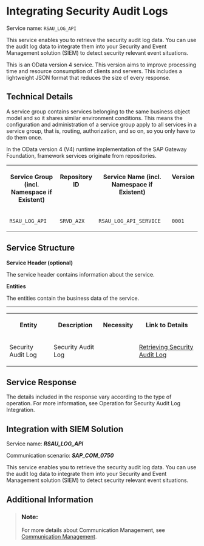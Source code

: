 <!-- loioca24a8adb8c9440a9e7246fb615c306b -->

# Integrating Security Audit Logs

Service name: `RSAU_LOG_API`

This service enables you to retrieve the security audit log data. You can use the audit log data to integrate them into your Security and Event Management solution \(SIEM\) to detect security relevant event situations.

This is an OData version 4 service. This version aims to improve processing time and resource consumption of clients and servers. This includes a lightweight JSON format that reduces the size of every response.



<a name="loioca24a8adb8c9440a9e7246fb615c306b__section_technical_details"/>

## Technical Details

A service group contains services belonging to the same business object model and so it shares similar environment conditions. This means the configuration and administration of a service group apply to all services in a service group, that is, routing, authorization, and so on, so you only have to do them once.

In the OData version 4 \(V4\) runtime implementation of the SAP Gateway Foundation, framework services originate from repositories.


<table>
<tr>
<th valign="top">

Service Group \(incl. Namespace if Existent\)



</th>
<th valign="top">

Repository ID



</th>
<th valign="top">

Service Name \(incl. Namespace if Existent\)



</th>
<th valign="top">

Version



</th>
</tr>
<tr>
<td valign="top">

`RSAU_LOG_API` 



</td>
<td valign="top">

`SRVD_A2X` 



</td>
<td valign="top">

`RSAU_LOG_API_SERVICE` 



</td>
<td valign="top">

`0001` 



</td>
</tr>
</table>



<a name="loioca24a8adb8c9440a9e7246fb615c306b__section_service_structure"/>

## Service Structure

**Service Header \(optional\)**

The service header contains information about the service.

**Entities**

The entities contain the business data of the service.

****


<table>
<tr>
<th valign="top">

Entity



</th>
<th valign="top">

Description



</th>
<th valign="top">

Necessity



</th>
<th valign="top">

Link to Details



</th>
</tr>
<tr>
<td valign="top">

Security Audit Log



</td>
<td valign="top">

Security Audit Log



</td>
<td valign="top">

 



</td>
<td valign="top">

[Retrieving Security Audit Log](retrieving-security-audit-log-ce39470.md) 



</td>
</tr>
</table>



<a name="loioca24a8adb8c9440a9e7246fb615c306b__section_service_response"/>

## Service Response

The details included in the response vary according to the type of operation. For more information, see Operation for Security Audit Log Integration.



<a name="loioca24a8adb8c9440a9e7246fb615c306b__section_crs_psc_lwb"/>

## Integration with SIEM Solution

Service name: ***RSAU\_LOG\_API***

Communication scenario: ***SAP\_COM\_0750***

This service enables you to retrieve the security audit log data. You can use the audit log data to integrate them into your Security and Event Management solution \(SIEM\) to detect security relevant event situations.



<a name="loioca24a8adb8c9440a9e7246fb615c306b__section_additional_information"/>

## Additional Information

> ### Note:  
> For more details about Communication Management, see [Communication Management](communication-management-2e84a10.md).

